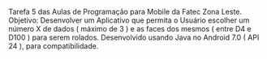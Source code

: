 Tarefa 5 das Aulas de Programação para Mobile da Fatec Zona Leste.
Objetivo:  Desenvolver um Aplicativo que permita o Usuário escolher um número X de dados ( máximo de 3 ) e as faces dos mesmos ( entre D4 e D100 ) para serem rolados.
Desenvolvido usando Java no Android 7.0 ( API 24 ), para compatibilidade.
